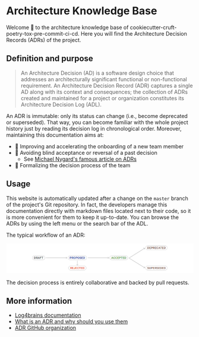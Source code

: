 <!-- This file is the homepage of your Log4brains knowledge base. You are free to edit it as you want -->

# Architecture Knowledge Base

Welcome 👋 to the architecture knowledge base of
cookiecutter-cruft-poetry-tox-pre-commit-ci-cd.
Here you will find the Architecture Decision Records (ADRs) of the project.

## Definition and purpose

> An Architecture Decision (AD) is a software design choice that addresses an
> architecturally significant functional or non-functional requirement.
> An Architecture Decision Record (ADR) captures a single AD
> along with its context and consequences;
> the collection of ADRs created and maintained for a project or organization
> constitutes its Architecture Decision Log (ADL).

An ADR is immutable: only its status can change
(i.e., become deprecated or superseded).
That way, you can become familiar with the whole project history
just by reading its decision log in chronological order.
Moreover, maintaining this documentation aims at:

- 🚀 Improving and accelerating the onboarding of a new team member
- 🔭 Avoiding blind acceptance or reversal of a past decision
  - See [Michael Nygard's famous article on ADRs](https://cognitect.com/blog/2011/11/15/documenting-architecture-decisions.html)
- 🤝 Formalizing the decision process of the team

## Usage

This website is automatically updated
after a change on the `master` branch of the project's Git repository.
In fact, the developers manage this documentation directly
with markdown files located next to their code,
so it is more convenient for them to keep it up-to-date.
You can browse the ADRs by using the left menu or the search bar of the ADL.

The typical workflow of an ADR:

![ADR workflow](./l4b-static/adr-workflow.png)

The decision process is entirely collaborative and backed by pull requests.

## More information

- [Log4brains documentation](https://github.com/thomvaill/log4brains/tree/master#readme)
- [What is an ADR and why should you use them](https://github.com/thomvaill/log4brains/tree/master#-what-is-an-adr-and-why-should-you-use-them)
- [ADR GitHub organization](https://adr.github.io/)
